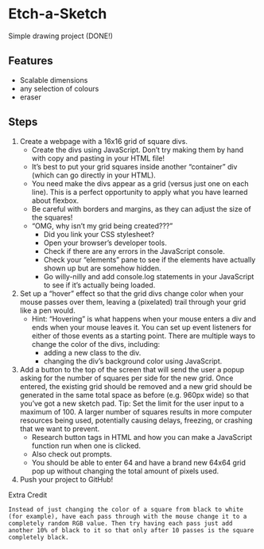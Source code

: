 # Etch-a-Sketch
Simple drawing project (DONE!)
## Features
- Scalable dimensions
- any selection of colours
- eraser

## Steps

1. Create a webpage with a 16x16 grid of square divs.
    - Create the divs using JavaScript. Don’t try making them by hand with copy and pasting in your HTML file!
    - It’s best to put your grid squares inside another “container” div (which can go directly in your HTML).
    - You need make the divs appear as a grid (versus just one on each line). This is a perfect opportunity to apply what you have learned about flexbox.
    - Be careful with borders and margins, as they can adjust the size of the squares!
    - “OMG, why isn’t my grid being created???”
        - Did you link your CSS stylesheet?
        - Open your browser’s developer tools.
        - Check if there are any errors in the JavaScript console.
        - Check your “elements” pane to see if the elements have actually shown up but are somehow hidden.
        - Go willy-nilly and add console.log statements in your JavaScript to see if it’s actually being loaded.
2. Set up a “hover” effect so that the grid divs change color when your mouse passes over them, leaving a (pixelated) trail through your grid like a pen would.
    - Hint: “Hovering” is what happens when your mouse enters a div and ends when your mouse leaves it. You can set up event listeners for either of those events as a starting point.
    There are multiple ways to change the color of the divs, including:
        - adding a new class to the div.
        - changing the div’s background color using JavaScript.
3. Add a button to the top of the screen that will send the user a popup asking for the number of squares per side for the new grid. Once entered, the existing grid should be removed and a new grid should be generated in the same total space as before (e.g. 960px wide) so that you’ve got a new sketch pad. Tip: Set the limit for the user input to a maximum of 100. A larger number of squares results in more computer resources being used, potentially causing delays, freezing, or crashing that we want to prevent.
    - Research button tags in HTML and how you can make a JavaScript function run when one is clicked.
    - Also check out prompts.
    - You should be able to enter 64 and have a brand new 64x64 grid pop up without changing the total amount of pixels used.
4. Push your project to GitHub!

Extra Credit

    Instead of just changing the color of a square from black to white (for example), have each pass through with the mouse change it to a completely random RGB value. Then try having each pass just add another 10% of black to it so that only after 10 passes is the square completely black.

